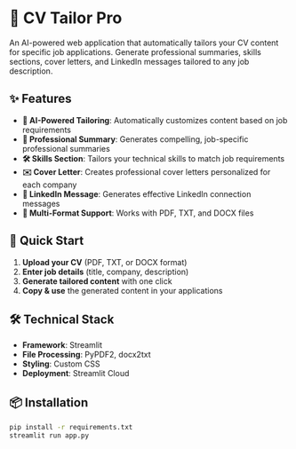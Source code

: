 # 🎯 CV Tailor Pro

An AI-powered web application that automatically tailors your CV content for specific job applications. Generate professional summaries, skills sections, cover letters, and LinkedIn messages tailored to any job description.

## ✨ Features

- **🤖 AI-Powered Tailoring**: Automatically customizes content based on job requirements
- **📄 Professional Summary**: Generates compelling, job-specific professional summaries
- **🛠️ Skills Section**: Tailors your technical skills to match job requirements
- **✉️ Cover Letter**: Creates professional cover letters personalized for each company
- **💼 LinkedIn Message**: Generates effective LinkedIn connection messages
- **📁 Multi-Format Support**: Works with PDF, TXT, and DOCX files

## 🚀 Quick Start

1. **Upload your CV** (PDF, TXT, or DOCX format)
2. **Enter job details** (title, company, description)
3. **Generate tailored content** with one click
4. **Copy & use** the generated content in your applications

## 🛠️ Technical Stack

- **Framework**: Streamlit
- **File Processing**: PyPDF2, docx2txt
- **Styling**: Custom CSS
- **Deployment**: Streamlit Cloud

## 📦 Installation

```bash
pip install -r requirements.txt
streamlit run app.py
